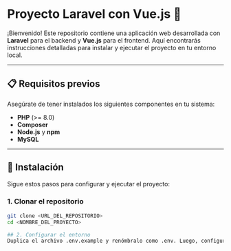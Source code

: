 # Proyecto Laravel con Vue.js 🌟

¡Bienvenido! Este repositorio contiene una aplicación web desarrollada con **Laravel** para el backend y **Vue.js** para el frontend. Aquí encontrarás instrucciones detalladas para instalar y ejecutar el proyecto en tu entorno local.

---

## 📋 Requisitos previos

Asegúrate de tener instalados los siguientes componentes en tu sistema:

- **PHP** (>= 8.0)
- **Composer**
- **Node.js** y **npm**
- **MySQL**

---

## 🚀 Instalación

Sigue estos pasos para configurar y ejecutar el proyecto:

### 1. Clonar el repositorio
```bash
git clone <URL_DEL_REPOSITORIO>
cd <NOMBRE_DEL_PROYECTO>

## 2. Configurar el entorno
Duplica el archivo .env.example y renómbralo como .env. Luego, configura la conexión a la base de datos en el archivo .env:
